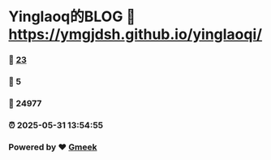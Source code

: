 # Yinglaoq的BLOG :link: https://ymgjdsh.github.io/yinglaoqi/ 
### :page_facing_up: [23](https://ymgjdsh.github.io/yinglaoqi//tag.html) 
### :speech_balloon: 5 
### :hibiscus: 24977 
### :alarm_clock: 2025-05-31 13:54:55 
### Powered by :heart: [Gmeek](https://github.com/Meekdai/Gmeek)
